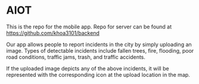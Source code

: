 # AIOT

This is the repo for the mobile app. Repo for server can be found at https://github.com/khoa3101/backend

Our app allows people to report incidents in the city by simply uploading an image. Types of detectable incidents include fallen trees, fire, flooding, poor road conditions, traffic jams, trash, and traffic accidents. 

If the uploaded image depicts any of the above incidents, it will be represented with the corresponding icon at the upload location in the map.

